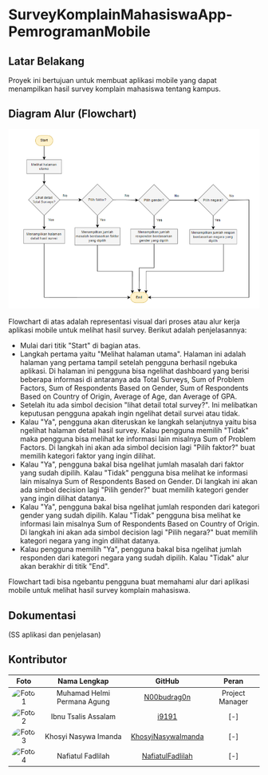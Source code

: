 # SurveyKomplainMahasiswaApp-PemrogramanMobile

## Latar Belakang
Proyek ini bertujuan untuk membuat aplikasi mobile yang dapat menampilkan hasil survey komplain mahasiswa tentang kampus.

## Diagram Alur (Flowchart)
![flowchart](flutter_survey_app/img/flowchart.png)

Flowchart di atas adalah representasi visual dari proses atau alur kerja aplikasi mobile untuk melihat hasil survey. Berikut adalah penjelasannya:

- Mulai dari titik "Start" di bagian atas.
- Langkah pertama yaitu "Melihat halaman utama". Halaman ini adalah halaman yang pertama tampil setelah pengguna berhasil ngebuka aplikasi. Di halaman ini pengguna bisa ngelihat dashboard yang berisi beberapa informasi di antaranya ada Total Surveys, Sum of Problem Factors, Sum of Respondents Based on Gender, Sum of Respondents Based on Country of Origin, Average of Age, dan Average of GPA. 
- Setelah itu ada simbol decision "lihat detail total survey?". Ini melibatkan keputusan pengguna apakah ingin ngelihat detail survei atau tidak.
- Kalau "Ya", pengguna akan diteruskan ke langkah selanjutnya yaitu bisa ngelihat halaman detail hasil survey. Kalau pengguna memilih "Tidak" maka pengguna bisa melihat ke informasi lain misalnya Sum of Problem Factors. Di langkah ini akan ada simbol decision lagi "Pilih faktor?" buat memilih kategori faktor yang ingin dilihat.
- Kalau "Ya", pengguna bakal bisa ngelihat jumlah masalah dari faktor yang sudah dipilih. Kalau "Tidak" pengguna bisa melihat ke informasi lain misalnya Sum of Respondents Based on Gender. Di langkah ini akan ada simbol decision lagi "Pilih gender?" buat memilih kategori gender yang ingin dilihat datanya.
- Kalau "Ya", pengguna bakal bisa ngelihat jumlah responden dari kategori gender yang sudah dipilih. Kalau "Tidak" pengguna bisa melihat ke informasi lain misalnya Sum of Respondents Based on Country of Origin. Di langkah ini akan ada simbol decision lagi "Pilih negara?" buat memilih kategori negara yang ingin dilihat datanya.
- Kalau pengguna memilih "Ya", pengguna bakal bisa ngelihat jumlah responden dari kategori negara yang sudah dipilih. Kalau "Tidak" alur akan berakhir di titik "End".

Flowchart tadi bisa ngebantu pengguna buat memahami alur dari aplikasi mobile untuk melihat hasil survey komplain mahasiswa.

## Dokumentasi
(SS aplikasi dan penjelasan)

## Kontributor

| Foto | Nama Lengkap | GitHub | Peran |
|:----:|:------------:|:------:|:-----:|
| <img src="https://t4.ftcdn.net/jpg/02/15/84/43/360_F_215844325_ttX9YiIIyeaR7Ne6EaLLjMAmy4GvPC69.jpg" alt="Foto 1" style="width:100px; height:100px; border-radius:50%;"> | Muhamad Helmi Permana Agung | [N00budrag0n](https://github.com/N00budrag0n) | Project Manager |
| <img src="https://t4.ftcdn.net/jpg/02/15/84/43/360_F_215844325_ttX9YiIIyeaR7Ne6EaLLjMAmy4GvPC69.jpg" alt="Foto 2" style="width:100px; height:100px; border-radius:50%;"> | Ibnu Tsalis Assalam | [i9191](https://github.com/i9191) | [-] |
| <img src="https://t4.ftcdn.net/jpg/02/15/84/43/360_F_215844325_ttX9YiIIyeaR7Ne6EaLLjMAmy4GvPC69.jpg" alt="Foto 3" style="width:100px; height:100px; border-radius:50%;"> | Khosyi Nasywa Imanda | [KhosyiNasywaImanda](https://github.com/KhosyiNasywaImanda) | [-] |
| <img src="https://t4.ftcdn.net/jpg/02/15/84/43/360_F_215844325_ttX9YiIIyeaR7Ne6EaLLjMAmy4GvPC69.jpg" alt="Foto 4" style="width:100px; height:100px; border-radius:50%;"> | Nafiatul Fadlilah | [NafiatulFadlilah](https://github.com/NafiatulFadlilah) | [-] |

